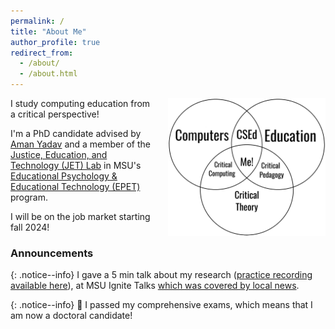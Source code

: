 ```yaml
---
permalink: /
title: "About Me"
author_profile: true
redirect_from: 
  - /about/
  - /about.html
---
```


<img src="/images/venn-diagram.png" width='50%' style='margin-left:20px;float:right;'/>

I study computing education from a critical perspective!

I'm a PhD candidate advised by [Aman Yadav](https://www.amanyadav.org/) and a member of the [Justice, Education, and Technology (JET) Lab](https://msujet.org/) in MSU's [Educational Psychology & Educational Technology (EPET)](https://education.msu.edu/cepse/epet/) program.

I will be on the job market starting fall 2024!

### Announcements

<!--{: .notice--info}
Our work on epistemic tensions in integrating computational thinking into humanities was [published in the journal Computer Science Education]()!-->

{: .notice--info}
I gave a 5 min talk about my research ([practice recording available here](https://www.youtube.com/watch?v=bDoaW2CeBcU)), at MSU Ignite Talks [which was covered by local news](https://www.wlns.com/news/msu-brings-fast-paced-speaking-event-series-to-campus/).

{: .notice--info}
🎉 I passed my comprehensive exams, which means that I am now a doctoral candidate!